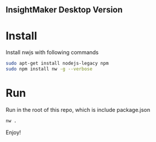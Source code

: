 InsightMaker Desktop Version
------
# Install
Install nwjs with following commands
```bash
sudo apt-get install nodejs-legacy npm
sudo npm install nw -g --verbose
```
# Run
Run in the root of this repo, which is include package.json
```bash
nw .
```

Enjoy!
